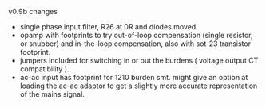 v0.9b changes

- single phase input filter, R26 at 0R and diodes moved.
- opamp with footprints to try out-of-loop compensation (single resistor, or snubber) and in-the-loop compensation, also with sot-23 transistor footprint.
- jumpers included for switching in or out the burdens ( voltage output CT compatibility ).
- ac-ac input has footprint for 1210 burden smt. might give an option at loading the ac-ac adaptor to get a slightly more accurate representation of the mains signal.